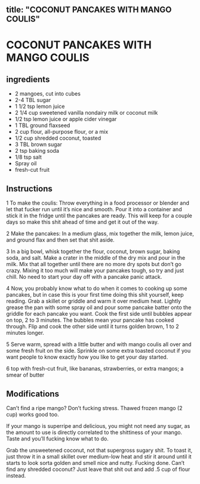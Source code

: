 

title: "COCONUT PANCAKES WITH MANGO COULIS"
---
# COCONUT PANCAKES WITH MANGO COULIS



## ingredients
* 2 mangoes, cut into cubes 
* 2-4 TBL sugar 
* 1 1/2 tsp lemon juice 
* 2 1/4 cup sweetened vanilla nondairy milk or coconut milk 
* 1/2 tsp lemon juice or apple cider vinegar 
* 1 TBL ground flaxseed 
* 2 cup flour, all-purpose flour, or a mix 
* 1/2 cup shredded coconut, toasted 
* 3 TBL brown sugar 
* 2 tsp baking soda 
* 1/8 tsp salt 
* Spray oil 
* fresh-cut fruit 



## Instructions
1 To make the coulis: Throw everything in a food processor or blender and let that fucker run until it’s nice and smooth. Pour it into a container and stick it in the fridge until the pancakes are ready. This will keep for a couple days so make this shit ahead of time and get it out of the way.

2 Make the pancakes: In a medium glass, mix together the milk, lemon juice, and ground flax and then set that shit aside.

3 In a big bowl, whisk together the flour, coconut, brown sugar, baking soda, and salt. Make a crater in the middle of the dry mix and pour in the milk. Mix that all together until there are no more dry spots but don’t go crazy. Mixing it too much will make your pancakes tough, so try and just chill. No need to start your day off with a pancake panic attack.

4 Now, you probably know what to do when it comes to cooking up some pancakes, but in case this is your first time doing this shit yourself, keep reading. Grab a skillet or griddle and warm it over medium heat. Lightly grease the pan with some spray oil and pour some pancake batter onto the griddle for each pancake you want. Cook the first side until bubbles appear on top, 2 to 3 minutes. The bubbles mean your pancake has cooked through. Flip and cook the other side until it turns golden brown, 1 to 2 minutes longer.

5 Serve warm, spread with a little butter and with mango coulis all over and some fresh fruit on the side. Sprinkle on some extra toasted coconut if you want people to know exactly how you like to get your day started.

6 top with fresh-cut fruit, like bananas, strawberries, or extra mangos; a smear of butter



## Modifications
Can’t find a ripe mango? Don’t fucking stress. Thawed frozen mango (2 cup) works good too.

 If your mango is superripe and delicious, you might not need any sugar, as the amount to use is directly correlated to the shittiness of your mango. Taste and you’ll fucking know what to do.

 Grab the unsweetened coconut, not that supergross sugary shit. To toast it, just throw it in a small skillet over medium-low heat and stir it around until it starts to look sorta golden and smell nice and nutty. Fucking done. Can’t find any shredded coconut? Just leave that shit out and add .5 cup of flour instead.




